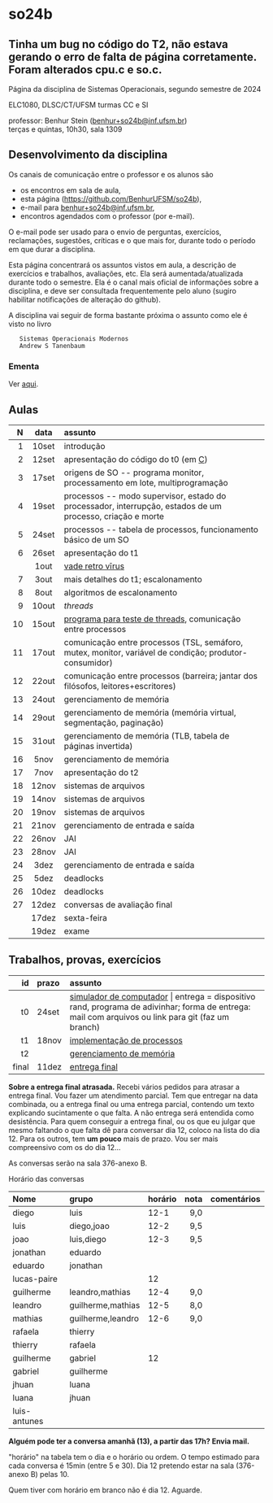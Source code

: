 # so24b

## Tinha um bug no código do T2, não estava gerando o erro de falta de página corretamente. Foram alterados cpu.c e so.c.

Página da disciplina de Sistemas Operacionais, segundo semestre de 2024

ELC1080, DLSC/CT/UFSM
turmas CC e SI

professor: Benhur Stein ([benhur+so24b@inf.ufsm.br](mailto:benhur%2bso24b@inf.ufsm.br))\
terças e quintas, 10h30, sala 1309

## Desenvolvimento da disciplina

Os canais de comunicação entre o professor e os alunos são 
- os encontros em sala de aula,
- esta página (<https://github.com/BenhurUFSM/so24b>),
- e-mail para [benhur+so24b@inf.ufsm.br](mailto:benhur%2bso24b@inf.ufsm.br),
- encontros agendados com o professor (por e-mail).

O e-mail pode ser usado para o envio de perguntas, exercícios, reclamações, sugestões, críticas e o que mais for, durante todo o período em que durar a disciplina.

Esta página concentrará os assuntos vistos em aula, a descrição de exercícios e trabalhos, avaliações, etc.
Ela será aumentada/atualizada durante todo o semestre.
Ela é o canal mais oficial de informações sobre a disciplina, e deve ser consultada frequentemente pelo aluno (sugiro habilitar notificações de alteração do github).

A disciplina vai seguir de forma bastante próxima o assunto como ele é visto no livro
```
   Sistemas Operacionais Modernos
   Andrew S Tanenbaum
```

### Ementa

Ver [aqui](https://www.ufsm.br/ementario/disciplinas/ELC1080/).


## Aulas 

|    N |   data | assunto
| ---: | :----: | :--------
|    1 | 10set  | introdução
|    2 | 12set  | apresentação do código do t0 (em [C](Assuntos/c.md))
|    3 | 17set  | origens de SO -- programa monitor, processamento em lote, multiprogramação
|    4 | 19set  | processos -- modo supervisor, estado do processador, interrupção, estados de um processo, criação e morte
|    5 | 24set  | processos -- tabela de processos, funcionamento básico de um SO
|    6 | 26set  | apresentação do t1
|      |  1out  | [vade retro vīrus](https://www.ufsm.br/2024/09/30/nota-atividades-administrativas-e-academicas-presenciais-suspensas-ate-01-de-outubro)
|    7 |  3out  | mais detalhes do t1; escalonamento
|    8 |  8out  | algoritmos de escalonamento
|    9 | 10out  | *threads*
|   10 | 15out  | [programa para teste de threads](Testes/thr.c), comunicação entre processos
|   11 | 17out  | comunicação entre processos (TSL, semáforo, mutex, monitor, variável de condição; produtor-consumidor)
|   12 | 22out  | comunicação entre processos (barreira; jantar dos filósofos, leitores+escritores)
|   13 | 24out  | gerenciamento de memória
|   14 | 29out  | gerenciamento de memória (memória virtual, segmentação, paginação)
|   15 | 31out  | gerenciamento de memória (TLB, tabela de páginas invertida)
|   16 |  5nov  | gerenciamento de memória
|   17 |  7nov  | apresentação do t2
|   18 | 12nov  | sistemas de arquivos
|   19 | 14nov  | sistemas de arquivos 
|   20 | 19nov  | sistemas de arquivos 
|   21 | 21nov  | gerenciamento de entrada e saída
|   22 | 26nov  | JAI
|   23 | 28nov  | JAI
|   24 |  3dez  | gerenciamento de entrada e saída
|   25 |  5dez  | deadlocks
|   26 | 10dez  | deadlocks
|   27 | 12dez  | conversas de avaliação final
|      | 17dez  | sexta-feira
|      | 19dez  | exame

<!---->
<!--|    2 | 10ago  | introdução (até seção 1.2 do livro)-->
<!--|    3 | 15ago  | introdução (até seção 1.3 do livro)-->
<!--|    4 | 17ago  | código do t0-->
<!--|    5 | 22ago  | introdução-->
<!--|    6 | 24ago  | introdução-->
<!--|    7 | 29ago  | processos-->
<!--|    8 |  31ago | código do t1-->
<!--|    9 |   5set | threads-->
<!--|   10 |  12set | escalonamento (processos em lote e interativos)-->
<!--|   11 |  14set | escalonamento (processos de tempo real)-->
<!--|   12 |  19set | comunicação entre processos-->
<!--|   13 |  21set | comunicação entre processos-->
<!--|   14 |  26set | comunicação entre processos-->
<!--|   15 |  28set | gerência de memória-->
<!--|   16 |   3out | gerência de memória-->
<!--|   17 |   5out | gerência de memória-->
<!--|   18 |  10out | gerência de memória ([algoritmo wsclock](Assuntos/wsclock.md))-->
<!--|   19 |  17out | gerência de memória-->
<!--|   20 |  19out | sistemas de arquivos-->
<!--|   21 |  31out | sistemas de arquivos-->
<!--|   22 |   7nov | sistemas de arquivos-->
<!--|   23 |   9nov | entrada e saída-->
<!--|   24 |  14nov | entrada e saída-->
<!--|   25 |  16nov | entrada e saída-->
<!--|   26 |  21nov | entrada e saída-->
<!--|   27 |  24nov | deadlocks-->
<!--|   28 |  27nov | deadlocks **Atenção, esta segunda tem aulas de quinta**-->
<!--|   -- |  28nov | **Atenção, esta terça tem aulas de sexta**-->
<!--|   29 |  30nov | -->
<!--|   -- |   5dez | **Atenção, esta terça tem aulas de sexta**-->
<!--|   30 |   7dez | apresentações/conversas-->
<!--|   -- |  12dez | apresentações/conversas **Atenção, esta terça tem aulas de sábado**-->
<!--|      |  14dez | -->
<!--|      |  19dez | exame-->

## Trabalhos, provas, exercícios

|    id | prazo | assunto
| ----: | :---- | :-----------
| t0    | 24set | [simulador de computador](/Trabalhos/t0) \| entrega = dispositivo rand, programa de adivinhar; forma de entrega: mail com arquivos ou link para git (faz um branch)
| t1    | 18nov | [implementação de processos](/Trabalhos/t1)
| t2    |       | [gerenciamento de memória](/Trabalhos/t2)
| final | 11dez | [entrega final](final.md)

**Sobre a entrega final atrasada.** Recebi vários pedidos para atrasar a entrega final.
Vou fazer um atendimento parcial. Tem que entregar na data combinada, ou a entrega final ou uma entrega parcial, contendo um texto explicando sucintamente o que falta.
A não entrega será entendida como desistência.
Para quem conseguir a entrega final, ou os que eu julgar que mesmo faltando o que falta dê para conversar dia 12, coloco na lista do dia 12. Para os outros, tem **um pouco** mais de prazo. Vou ser mais compreensivo com os do dia 12...

As conversas serão na sala 376-anexo B.

Horário das conversas

| Nome                        | grupo      | horário  | nota | comentários |
| :---                        | :---       | :---     | ---: | :---        |
| diego                       | luis       | 12-1     | 9,0      |             |
| luis                        | diego,joao | 12-2     | 9,5   |             |
| joao                        | luis,diego | 12-3     | 9,5   |             |
| jonathan                    | eduardo    |          |      |             |
| eduardo                     | jonathan   |          |      |             |
| lucas-paire                 |            | 12         |      |             |
| guilherme                   | leandro,mathias | 12-4   | 9,0    |         |
| leandro                   | guilherme,mathias | 12-5   | 8,0    |         |
| mathias                   | guilherme,leandro | 12-6   | 9,0    |         |
| rafaela                     | thierry    |          |       |             |
| thierry    | rafaela                     |          |       |             |
| guilherme    | gabriel                     | 12       |       |             |
| gabriel                     | guilherme    |          |       |             |
| jhuan                     | luana    |          |       |             |
| luana    | jhuan                     |          |       |             |
| luis-antunes    | |          |       |             |


**Alguém pode ter a conversa amanhã (13), a partir das 17h? Envia mail.**

"horário" na tabela tem o dia e o horário ou ordem. O tempo estimado para cada conversa é 15min (entre 5 e 30). Dia 12 pretendo estar na sala (376-anexo B) pelas 10. 

Quem tiver com horário em branco não é dia 12. Aguarde.

<!--
| Nome                        | grupo | pediu | data  | comentários |
| :---                        | :---: |  ---: |  ---: | :---        |
| diego                       | luis  | 9.25  |       |             |
| luis                        | diego,joao | 10    |       |             |
| joao                        | luis | 10    |       |             |
| jonathan                    | eduardo |       | 17     |             |
| eduardo                     | jonathan   |        | 17     |             |
| lucas-paire                 | | 7       |      |             |
| guilherme                   | leandro,mathias |    |     |         |
| leandro                   | guilherme,mathias |    |     |         |
| mathias                   | guilherme,leandro |    |     |         |

-->
